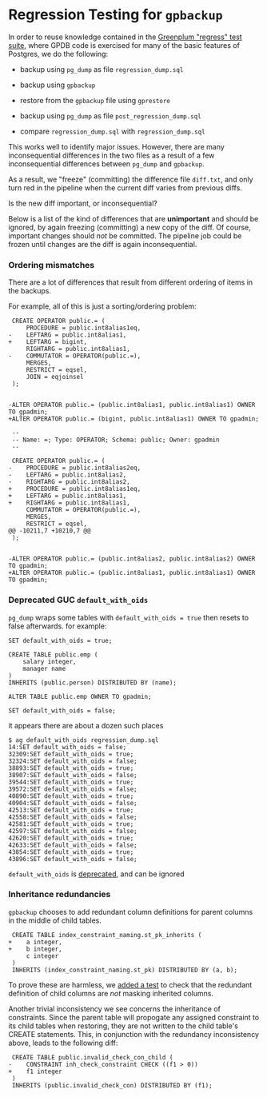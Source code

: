 # Regression Testing for `gpbackup`

In order to reuse knowledge contained in the [Greenplum "regress" test suite](https://github.com/greenplum-db/gpdb/tree/master/src/test/regress), where GPDB code is exercised for many of the basic features of Postgres, we do the following:

 * backup using `pg_dump` as file `regression_dump.sql`
 * backup using `gpbackup`
 * restore from the `gpbackup` file using `gprestore`
 * backup using `pg_dump` as file `post_regression_dump.sql`

 * compare `regression_dump.sql` with `regression_dump.sql`

This works well to identify major issues. However, there are many inconsequential differences in the two files as a result of a few inconsequential differences between `pg_dump` and `gpbackup`.

As a result, we "freeze" (committing) the difference file `diff.txt`, and only turn red in the pipeline when the current diff varies from previous diffs.

Is the new diff important, or inconsequential?

Below is a list of the kind of differences that are **unimportant** and should be ignored, by again freezing (committing) a new copy of the diff.  Of course, important changes should *not* be committed. The pipeline job could be frozen until changes are the diff is again inconsequential.


### Ordering mismatches

There are a lot of differences that result from different ordering of items in the backups.

For example, all of this is just a sorting/ordering problem:

```
 CREATE OPERATOR public.= (
     PROCEDURE = public.int8alias1eq,
-    LEFTARG = public.int8alias1,
+    LEFTARG = bigint,
     RIGHTARG = public.int8alias1,
-    COMMUTATOR = OPERATOR(public.=),
     MERGES,
     RESTRICT = eqsel,
     JOIN = eqjoinsel
 );


-ALTER OPERATOR public.= (public.int8alias1, public.int8alias1) OWNER TO gpadmin;
+ALTER OPERATOR public.= (bigint, public.int8alias1) OWNER TO gpadmin;

 --
 -- Name: =; Type: OPERATOR; Schema: public; Owner: gpadmin
 --

 CREATE OPERATOR public.= (
-    PROCEDURE = public.int8alias2eq,
-    LEFTARG = public.int8alias2,
-    RIGHTARG = public.int8alias2,
+    PROCEDURE = public.int8alias1eq,
+    LEFTARG = public.int8alias1,
+    RIGHTARG = public.int8alias1,
     COMMUTATOR = OPERATOR(public.=),
     MERGES,
     RESTRICT = eqsel,
@@ -10211,7 +10210,7 @@
 );


-ALTER OPERATOR public.= (public.int8alias2, public.int8alias2) OWNER TO gpadmin;
+ALTER OPERATOR public.= (public.int8alias1, public.int8alias1) OWNER TO gpadmin;
```

### Deprecated GUC `default_with_oids`

`pg_dump` wraps some tables with `default_with_oids = true` then resets to false afterwards. for example:

```
SET default_with_oids = true;

CREATE TABLE public.emp (
    salary integer,
    manager name
)
INHERITS (public.person) DISTRIBUTED BY (name);

ALTER TABLE public.emp OWNER TO gpadmin;

SET default_with_oids = false;
```

it appears there are about a dozen such places

```
$ ag default_with_oids regression_dump.sql
14:SET default_with_oids = false;
32309:SET default_with_oids = true;
32324:SET default_with_oids = false;
38893:SET default_with_oids = true;
38907:SET default_with_oids = false;
39544:SET default_with_oids = true;
39572:SET default_with_oids = false;
40890:SET default_with_oids = true;
40904:SET default_with_oids = false;
42513:SET default_with_oids = true;
42558:SET default_with_oids = false;
42581:SET default_with_oids = true;
42597:SET default_with_oids = false;
42620:SET default_with_oids = true;
42633:SET default_with_oids = false;
43854:SET default_with_oids = true;
43896:SET default_with_oids = false;
```

`default_with_oids` is [deprecated](https://dba.stackexchange.com/questions/101281/what-is-the-relevance-of-set-default-with-oids-true-in-a-postgresql-dump), and can be ignored

### Inheritance redundancies

`gpbackup` chooses to add redundant column definitions for parent columns in the middle of
child tables.

```
 CREATE TABLE index_constraint_naming.st_pk_inherits (
+    a integer,
+    b integer,
     c integer
 )
 INHERITS (index_constraint_naming.st_pk) DISTRIBUTED BY (a, b);
```

To prove these are harmless, we [added a test](https://github.com/greenplum-db/gpbackup/pull/230) to check that the redundant definition of child columns are *not* masking inherited columns.

Another trivial inconsistency we see concerns the inheritance of constraints. Since the parent table will propogate any assigned constraint to its child tables when restoring, they are not written to the child table's CREATE statements. This, in conjunction with the redundancy inconsistency above, leads to the following diff:

```
 CREATE TABLE public.invalid_check_con_child (
-    CONSTRAINT inh_check_constraint CHECK ((f1 > 0))
+    f1 integer
 )
 INHERITS (public.invalid_check_con) DISTRIBUTED BY (f1);
```


